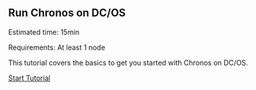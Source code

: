 ## Run Chronos on DC/OS

Estimated time: 15min

Requirements: At least 1 node

This tutorial covers the basics to get you started with Chronos on DC/OS.

[Start Tutorial](/docs/latest/usage/tutorials/chronos/)
